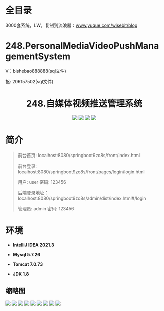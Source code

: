 # 全目录

3000套系统，LW，复制到流浪器：www.yuque.com/wisebit/blog

# 248.PersonalMediaVideoPushManagementSystem

<p>V：bishebao888888(sql文件)</p>
<p>抠: 206157502(sql文件)</p>

<p><h1 align="center">248.自媒体视频推送管理系统</h1></p>


<p align="center">
	<img src="https://img.shields.io/badge/jdk-1.8-orange.svg"/>
    <img src="https://img.shields.io/badge/springboot-5.x-lightgrey.svg"/>
    <img src="https://img.shields.io/badge/vue-3.x-blue.svg"/>
    <img src="https://img.shields.io/badge/mybatis-5.x-yellow.svg"/>
</p>

# 简介
>
> 
>
> 前台首页: localhost:8080/springboot9zo8s/front/index.html
> 
> 前台登录: localhost:8080/springboot9zo8s/front/pages/login/login.html
>
> 用户: user 密码: 123456
>
> 后端登录地址：localhost:8080/springboot9zo8s/admin/dist/index.html#/login
>
> 管理员: admin   密码: 123456
>

# 环境

- <b>IntelliJ IDEA 2021.3</b>

- <b>Mysql 5.7.26</b>

- <b>Tomcat 7.0.73</b>

- <b>JDK 1.8</b>




## 缩略图

![](https://bitwise.oss-cn-heyuan.aliyuncs.com/2024/9/10/2f3401d4-88c5-4769-94fc-a75c158d5712.png)
![](https://bitwise.oss-cn-heyuan.aliyuncs.com/2024/9/10/2aba2306-3cb5-4965-950f-624be17c9f83.png)
![](https://bitwise.oss-cn-heyuan.aliyuncs.com/2024/9/10/374bd62e-bf38-4031-81ff-d484601e4694.png)
![](https://bitwise.oss-cn-heyuan.aliyuncs.com/2024/9/10/503b5571-68a3-4b2f-bc87-676c830657a7.png)
![](https://bitwise.oss-cn-heyuan.aliyuncs.com/2024/9/10/78aa8a7d-3242-4c85-8c92-994b2a0e9673.png)
![](https://bitwise.oss-cn-heyuan.aliyuncs.com/2024/9/10/9ca1a89a-ac0c-4281-928b-cac6bd03b2a3.png)
![](https://bitwise.oss-cn-heyuan.aliyuncs.com/2024/9/10/19ef717e-7cb4-4869-8b3d-741ca50428a6.png)
![](https://bitwise.oss-cn-heyuan.aliyuncs.com/2024/9/10/6f10baf2-9dc0-4308-85b1-6c7e85134079.png)
![](https://bitwise.oss-cn-heyuan.aliyuncs.com/2024/9/10/45478ba4-527c-4cec-95d3-5cd280a320cc.png)






